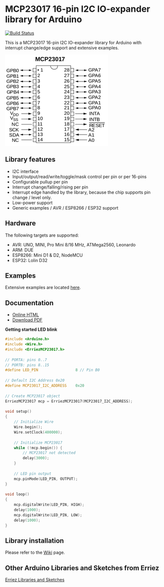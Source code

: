 # MCP23017 16-pin I2C IO-expander library for Arduino

[![Build Status](https://travis-ci.org/Erriez/ErriezMCP23017.svg?branch=master)](https://travis-ci.org/Erriez/ErriezMCP23017)

This is a MCP23017 16-pin I2C IO-expander library for Arduino with interrupt change/edge support and extensive examples.

![MCP23017 16-pin I2C IO-expander](https://raw.githubusercontent.com/Erriez/ErriezMCP23017/master/extras/MCP23017-pins.png)


## Library features

* I2C interface
* Input/output/read/write/toggle/mask control per pin or per 16-pins
* Configurable pullup per pin
* Interrupt change/falling/rising per pin
* Interrupt edge handled by the library, because the chip supports pin change / level only.
* Low-power support
* Generic examples / AVR / ESP8266 / ESP32 support


## Hardware

The following targets are supported:

* AVR: UNO, MINI, Pro Mini 8/16 MHz, ATMega2560, Leonardo
* ARM: DUE
* ESP8266: Mini D1 & D2, NodeMCU
* ESP32: Lolin D32


## Examples

Extensive examples are located [here](https://github.com/Erriez/ErriezMCP23017/tree/master/examples).


## Documentation

- [Online HTML](https://erriez.github.io/ErriezMCP23017)
- [Download PDF](https://github.com/Erriez/ErriezMCP23017/raw/master/ErriezMCP23017.pdf)


**Getting started LED blink**

```c++
#include <Arduino.h>
#include <Wire.h>
#include <ErriezMCP23017.h>

// PORTA: pins 0..7
// PORTB: pins 8..15
#define LED_PIN                 8 // Pin B0

// Default I2C Address 0x20
#define MCP23017_I2C_ADDRESS    0x20

// Create MCP23017 object
ErriezMCP23017 mcp = ErriezMCP23017(MCP23017_I2C_ADDRESS);

void setup()
{
    // Initialize Wire
    Wire.begin();
    Wire.setClock(400000);

    // Initialize MCP23017
    while (!mcp.begin()) {
        // MCP23017 not detected
        delay(3000);
    }

    // LED pin output
    mcp.pinMode(LED_PIN, OUTPUT);
}

void loop()
{
    mcp.digitalWrite(LED_PIN, HIGH);
    delay(1000);
    mcp.digitalWrite(LED_PIN, LOW);
    delay(1000);
}
```


## Library installation

Please refer to the [Wiki](https://github.com/Erriez/ErriezArduinoLibrariesAndSketches/wiki) page.


## Other Arduino Libraries and Sketches from Erriez

[Erriez Libraries and Sketches](https://github.com/Erriez/ErriezArduinoLibrariesAndSketches)

